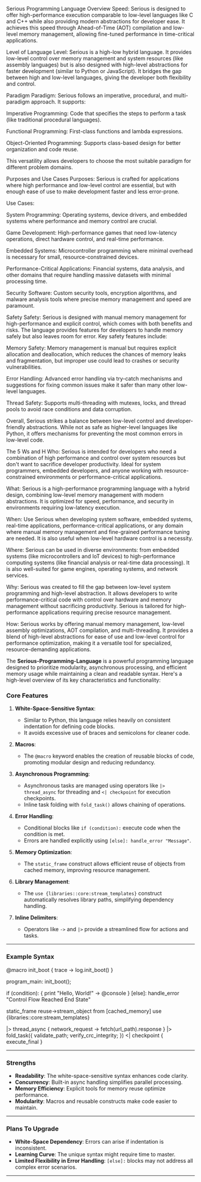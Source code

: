 Serious Programming Language Overview
Speed:
Serious is designed to offer high-performance execution comparable to low-level languages like C and C++ while also providing modern abstractions for developer ease. It achieves this speed through Ahead-of-Time (AOT) compilation and low-level memory management, allowing fine-tuned performance in time-critical applications.

Level of Language
Level:
Serious is a high-low hybrid language. It provides low-level control over memory management and system resources (like assembly languages) but is also designed with high-level abstractions for faster development (similar to Python or JavaScript). It bridges the gap between high and low-level languages, giving the developer both flexibility and control.

Paradigm
Paradigm:
Serious follows an imperative, procedural, and multi-paradigm approach. It supports:

Imperative Programming: Code that specifies the steps to perform a task (like traditional procedural languages).

Functional Programming: First-class functions and lambda expressions.

Object-Oriented Programming: Supports class-based design for better organization and code reuse.

This versatility allows developers to choose the most suitable paradigm for different problem domains.

Purposes and Use Cases
Purposes:
Serious is crafted for applications where high performance and low-level control are essential, but with enough ease of use to make development faster and less error-prone.

Use Cases:

System Programming: Operating systems, device drivers, and embedded systems where performance and memory control are crucial.

Game Development: High-performance games that need low-latency operations, direct hardware control, and real-time performance.

Embedded Systems: Microcontroller programming where minimal overhead is necessary for small, resource-constrained devices.

Performance-Critical Applications: Financial systems, data analysis, and other domains that require handling massive datasets with minimal processing time.

Security Software: Custom security tools, encryption algorithms, and malware analysis tools where precise memory management and speed are paramount.

Safety
Safety:
Serious is designed with manual memory management for high-performance and explicit control, which comes with both benefits and risks. The language provides features for developers to handle memory safely but also leaves room for error. Key safety features include:

Memory Safety: Memory management is manual but requires explicit allocation and deallocation, which reduces the chances of memory leaks and fragmentation, but improper use could lead to crashes or security vulnerabilities.

Error Handling: Advanced error handling via try-catch mechanisms and suggestions for fixing common issues make it safer than many other low-level languages.

Thread Safety: Supports multi-threading with mutexes, locks, and thread pools to avoid race conditions and data corruption.

Overall, Serious strikes a balance between low-level control and developer-friendly abstractions. While not as safe as higher-level languages like Python, it offers mechanisms for preventing the most common errors in low-level code.

The 5 Ws and H
Who:
Serious is intended for developers who need a combination of high performance and control over system resources but don't want to sacrifice developer productivity. Ideal for system programmers, embedded developers, and anyone working with resource-constrained environments or performance-critical applications.

What:
Serious is a high-performance programming language with a hybrid design, combining low-level memory management with modern abstractions. It is optimized for speed, performance, and security in environments requiring low-latency execution.

When:
Use Serious when developing system software, embedded systems, real-time applications, performance-critical applications, or any domain where manual memory management and fine-grained performance tuning are needed. It is also useful when low-level hardware control is a necessity.

Where:
Serious can be used in diverse environments: from embedded systems (like microcontrollers and IoT devices) to high-performance computing systems (like financial analysis or real-time data processing). It is also well-suited for game engines, operating systems, and network services.

Why:
Serious was created to fill the gap between low-level system programming and high-level abstraction. It allows developers to write performance-critical code with control over hardware and memory management without sacrificing productivity. Serious is tailored for high-performance applications requiring precise resource management.

How:
Serious works by offering manual memory management, low-level assembly optimizations, AOT compilation, and multi-threading. It provides a blend of high-level abstractions for ease of use and low-level control for performance optimization, making it a versatile tool for specialized, resource-demanding applications.

The **Serious-Programming-Language** is a powerful programming language designed to prioritize modularity, asynchronous processing, and efficient memory usage while maintaining a clean and readable syntax. Here's a high-level overview of its key characteristics and functionality:

### **Core Features**
1. **White-Space-Sensitive Syntax**:
   - Similar to Python, this language relies heavily on consistent indentation for defining code blocks.
   - It avoids excessive use of braces and semicolons for cleaner code.

2. **Macros**:
   - The `@macro` keyword enables the creation of reusable blocks of code, promoting modular design and reducing redundancy.

3. **Asynchronous Programming**:
   - Asynchronous tasks are managed using operators like `|> thread_async` for threading and `<| checkpoint` for execution checkpoints.
   - Inline task folding with `fold_task()` allows chaining of operations.

4. **Error Handling**:
   - Conditional blocks like `if (condition):` execute code when the condition is met.
   - Errors are handled explicitly using `[else]: handle_error "Message"`.

5. **Memory Optimization**:
   - The `static_frame` construct allows efficient reuse of objects from cached memory, improving resource management.

6. **Library Management**:
   - The `use {libraries::core:stream_templates}` construct automatically resolves library paths, simplifying dependency handling.

7. **Inline Delimiters**:
   - Operators like `->` and `|>` provide a streamlined flow for actions and tasks.

---

### **Example Syntax**
 
@macro init_boot {
    trace -> log.init_boot()
}

program_main: init_boot();

if (condition): {
    print "Hello, World!" -> @console
}
[else]: handle_error "Control Flow Reached End State"

static_frame reuse->stream_object from [cached_memory]
use {libraries::core:stream_templates}

|> thread_async {
    network_request -> fetch(url_path).response
}
|> fold_task({ validate_path; verify_crc_integrity; })
<| checkpoint { execute_final }


---

### **Strengths**
- **Readability**: The white-space-sensitive syntax enhances code clarity.
- **Concurrency**: Built-in async handling simplifies parallel processing.
- **Memory Efficiency**: Explicit tools for memory reuse optimize performance.
- **Modularity**: Macros and reusable constructs make code easier to maintain.

---

### **Plans To Upgrade**
- **White-Space Dependency**: Errors can arise if indentation is inconsistent.
- **Learning Curve**: The unique syntax might require time to master.
- **Limited Flexibility in Error Handling**: `[else]:` blocks may not address all complex error scenarios.

---

